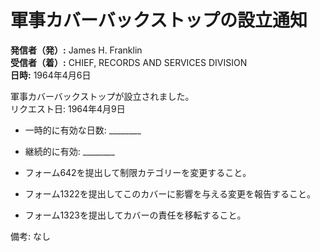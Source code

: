 # 軍事カバーバックストップの設立通知

**発信者（発）:** James H. Franklin  
**受信者（着）:** CHIEF, RECORDS AND SERVICES DIVISION  
**日時:** 1964年4月6日  

軍事カバーバックストップが設立されました。  
リクエスト日: 1964年4月9日  

- 一時的に有効な日数: ________  
- 継続的に有効: ________  

- フォーム642を提出して制限カテゴリーを変更すること。  
- フォーム1322を提出してこのカバーに影響を与える変更を報告すること。  
- フォーム1323を提出してカバーの責任を移転すること。  

備考: なし